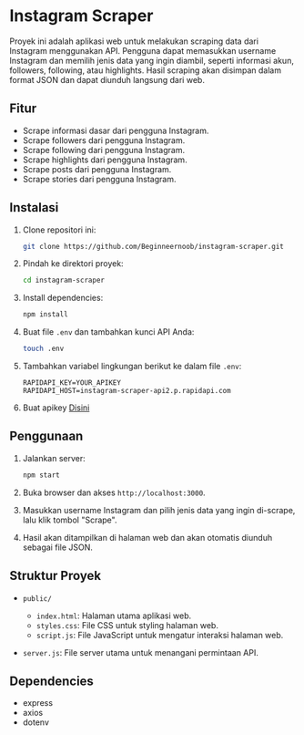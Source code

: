 # Instagram Scraper

Proyek ini adalah aplikasi web untuk melakukan scraping data dari Instagram menggunakan API. Pengguna dapat memasukkan username Instagram dan memilih jenis data yang ingin diambil, seperti informasi akun, followers, following, atau highlights. Hasil scraping akan disimpan dalam format JSON dan dapat diunduh langsung dari web.

## Fitur

- Scrape informasi dasar dari pengguna Instagram.
- Scrape followers dari pengguna Instagram.
- Scrape following dari pengguna Instagram.
- Scrape highlights dari pengguna Instagram.
- Scrape posts dari pengguna Instagram.
- Scrape stories dari pengguna Instagram.

## Instalasi

1. Clone repositori ini:
    ```sh
    git clone https://github.com/Beginneernoob/instagram-scraper.git
    ```

2. Pindah ke direktori proyek:
    ```sh
    cd instagram-scraper
    ```

3. Install dependencies:
    ```sh
    npm install
    ```

4. Buat file `.env` dan tambahkan kunci API Anda:
    ```sh
    touch .env
    ```

5. Tambahkan variabel lingkungan berikut ke dalam file `.env`:
    ```
    RAPIDAPI_KEY=YOUR_APIKEY
    RAPIDAPI_HOST=instagram-scraper-api2.p.rapidapi.com

6. Buat apikey [Disini](https://rapidapi.com/social-api1-instagram/api/instagram-scraper-api2)

## Penggunaan

1. Jalankan server:
    ```sh
    npm start
    ```

2. Buka browser dan akses `http://localhost:3000`.

3. Masukkan username Instagram dan pilih jenis data yang ingin di-scrape, lalu klik tombol "Scrape".

4. Hasil akan ditampilkan di halaman web dan akan otomatis diunduh sebagai file JSON.

## Struktur Proyek

- `public/`
  - `index.html`: Halaman utama aplikasi web.
  - `styles.css`: File CSS untuk styling halaman web.
  - `script.js`: File JavaScript untuk mengatur interaksi halaman web.

- `server.js`: File server utama untuk menangani permintaan API.

## Dependencies

- express
- axios
- dotenv
